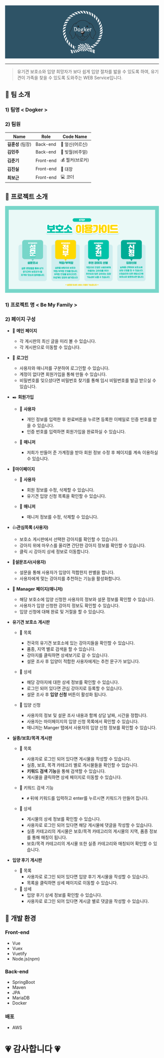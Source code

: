 ![logo](.\README.assets\logo.png)

___

> 유기견 보호소와 입양 희망자가 보다 쉽게 입양 절차를 밟을 수 있도록 하여, 유기견이 가족을 찾을 수 있도록 도와주는 WEB Service입니다.



## :dog: 팀 소개

### 1) 팀명 < Dogker >

### 2) 팀원

| <center>Name</center> | <center>Role</center> | <center>Code Name</center> |
| --------------------- | --------------------- | -------------------------- |
| **길훈성** (팀장)     | Back-end              | :older_man: 얼신(어르신)   |
| **김민주**            | Back-end              | :princess: 빚월(비주얼)    |
| **김준기**            | Front-end             | :moneybag: 붤커(브로커)    |
| **김진실**            | Front-end             | :crown: 대장               |
| **최보근**            | Front-end             | :computer: 코더            |



## :dog: 프로젝트 소개

![howto](.\README.assets\howto.png)

### 1) 프로젝트 명 < Be My Family >

### 2) 페이지 구성

- :closed_book: **메인 페이지**

  - 각 게시판의 최신 글을 미리 볼 수 있습니다.
  - 각 게시판으로 이동할 수 있습니다.

  

- :round_pushpin: **로그인**

  - 사용자와 매니저를 구분하여 로그인할 수 있습니다.
  - 계정이 없다면 회원가입을 통해 만들 수 있습니다.
  - 비밀번호를 잊으셨다면 비밀번호 찾기를 통해 임시 비밀번호를 발급 받으실 수 있습니다.

  

- :black_nib: **회원가입**

  - :woman:  **사용자**

    - 개인 정보를 입력한 후 완료버튼을 누르면 등록한 이메일로 인증 번호를 받을 수 있습니다.
    - 인증 번호를 입력하면 회원가입을 완료하실 수 있습니다.

  - :office: **매니저**

    - 저희가 만들어 준 가계정을 받아 회원 정보 수정 후 페이지를 계속 이용하실 수 있습니다.

    

- :raising_hand: **​마이페이지**

  - :woman: **사용자**

    - 회원 정보를 수정, 삭제할 수 있습니다.
    - 유기견 입양 신청 목록을 확인할 수 있습니다.

  - :office: **매니저**

    - 매니저 정보를 수정, 삭제할 수 있습니다.

    

- :+1:**​관심목록 (사용자)**

  - 보호소 게시판에서 선택한 강아지를 확인할 수 있습니다.
  - 강아지 위에 마우스를 올리면 간단한 강아지 정보를 확인할 수 있습니다.
  - 클릭 시 강아지 상세 정보로 이동합니다.

  

- :page_with_curl:**​설문조사(사용자)**

  - 설문을 통해 사용자가 입양이 적합한지 판별을 합니다.
  - 사용자에게 맞는 강아지를 추천하는 기능을 활성화합니다.

  

- :office: **Manager 페이지(매니저)**

  - 해당 보호소에 입양 신청한 사용자의 정보와 설문 정보를 확인할 수 있습니다.
  - 사용자가 입양 신청한 강아지 정보도 확인할 수 있습니다.
  - 입양 신청에 대해 완료 및 거절을 할 수 있습니다.

  

- **유기견 보호소 게시판**

  - :pushpin: 목록 

    - 전국의 유기견 보호소에 있는 강아지들을 확인할 수 있습니다.
    - 품종, 지역 별로 검색을 할 수 있습니다.
    - 강아지를 클릭하면 상세보기로 갈 수 있습니다.
    - 설문 조사 후 입양이 적합한 사용자에게는 추천 문구가 보입니다.

  - :pushpin: 상세

    - 해당 강아지에 대한 상세 정보를 확인할 수 있습니다.
    - 로그인 되어 있다면 관심 강아지로 등록할 수 있습니다.
    - 설문 조사 후 **입양 신청** 버튼이 활성화 됩니다.

  - :pushpin: 입양 신청

    - 사용자의 정보 및 설문 조사 내용과 함께 상담 날짜, 시간을 정합니다.
    - 사용자는 마이페이지의 입양 신청 목록에서 확인할 수 있습니다.
    - 매니저는 Manger 탭에서 사용자의 입양 신청 정보를 확인할 수 있습니다.

    

- **실종/보호/목격 게시판**

  - :pushpin: 목록

    - 사용자로 로그인 되어 있다면 게시물을 작성할 수 있습니다.
    - 실종, 보호, 목격 카테고리 별로 게시물들을 확인할 수 있습니다.
    - **키워드 검색 기능**을 통해 검색할 수 있습니다.
    - 게시물을 클릭하면 상세 페이지로 이동할 수 있습니다.

  - :pushpin: 키워드 검색 기능

    - `#` 뒤에 키워드를 입력하고 enter를 누르시면 키워드가 만들어 집니다.

  - :pushpin: 상세

    - 게시물의 상세 정보를 확인할 수 있습니다.
    - 사용자로 로그인 되어 있다면 해당 게시물에 댓글을 작성할 수 있습니다.
    - 실종 카테고리의 게시물은 보호/목격 카테고리의 게시물의 지역, 품종 정보를 통해 매칭이 됩니다.
    - 보호/목격 카테고리의 게시물 또한 실종 카테고리와 매칭되어 확인할 수 있습니다.

    

- **입양 후기 게시판**

  - :pushpin: 목록
    - 사용자로 로그인 되어 있다면 입양 후기 게시물을 작성할 수 있습니다.
    - 목록을 클릭하면 상세 페이지로 이동할 수 있습니다.
  - :pushpin: 상세
    - 입양 후기 상세 정보를 확인할 수 있습니다.
    - 사용자로 로그인 되어 있다면 게시글 별로 댓글을 작성할 수 있습니다.



## :dog: 개발 환경

### Front-end

- Vue
- Vuex
- Vuetify
- Node.js(npm)

### Back-end

- SpringBoot
- Maven
- JPA
- MariaDB
- Docker

### 배포

- AWS



# :heartpulse: 감사합니다​ :heartpulse:
